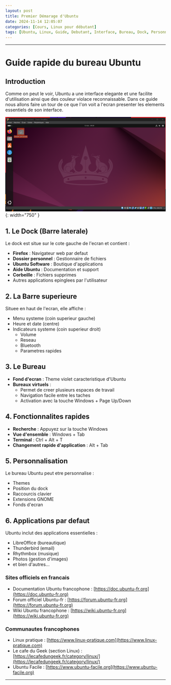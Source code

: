 ```yaml
---
layout: post
title: Premier Démarage d'Ubuntu
date: 2024-11-14 12:05:07
categories: [Cours, Linux pour débutant]
tags: [Ubuntu, Linux, Guide, Debutant, Interface, Bureau, Dock, Personnalisation, GNOME, Applications, BarreSuperieure, BureauxVirtuels, Productivite, AstucesLinux]
---
```


---
# Guide rapide du bureau Ubuntu 

## Introduction
Comme on peut le voir, Ubuntu a une interface elegante et une facilite d'utilisation ainsi que des couleur violace reconnaissable. Dans ce guide nous allons faire un tour de ce que l'on voit a l'ecran  presenter les elements essentiels de son interface.

![Ubuntu desktop](/images/ubuntudesktop.png){: width="750" }



## 1. Le Dock (Barre laterale)
Le dock est situe sur le cote gauche de l'ecran et contient :
-  **Firefox** : Navigateur web par defaut
-  **Dossier personnel** : Gestionnaire de fichiers
-  **Ubuntu Software** : Boutique d'applications
-  **Aide Ubuntu** : Documentation et support
-  **Corbeille** : Fichiers supprimes
- Autres applications epinglees par l'utilisateur

## 2. La Barre superieure
Situee en haut de l'ecran, elle affiche :
- Menu systeme (coin superieur gauche)
- Heure et date (centre)
- Indicateurs systeme (coin superieur droit)
  - Volume
  - Reseau
  - Bluetooth
  - Parametres rapides

## 3. Le Bureau
- **Fond d'ecran** : Theme violet caracteristique d'Ubuntu
- **Bureaux virtuels** : 
  - Permet de creer plusieurs espaces de travail
  - Navigation facile entre les taches
  - Activation avec la touche Windows + Page Up/Down

## 4. Fonctionnalites rapides
- **Recherche** : Appuyez sur la touche Windows
- **Vue d'ensemble** : Windows + Tab
- **Terminal** : Ctrl + Alt + T
- **Changement rapide d'application** : Alt + Tab

## 5. Personnalisation
Le bureau Ubuntu peut etre personnalise :
- Themes
- Position du dock
- Raccourcis clavier
- Extensions GNOME
- Fonds d'ecran

## 6. Applications par defaut
Ubuntu inclut des applications essentielles :
- LibreOffice (bureautique)
- Thunderbird (email)
- Rhythmbox (musique)
- Photos (gestion d'images)
- et bien d'autres...

### Sites officiels en francais

- Documentation Ubuntu francophone : [https://doc.ubuntu-fr.org](https://doc.ubuntu-fr.org)
- Forum officiel Ubuntu-fr : [https://forum.ubuntu-fr.org](https://forum.ubuntu-fr.org)
- Wiki Ubuntu francophone : [https://wiki.ubuntu-fr.org](https://wiki.ubuntu-fr.org)

### Communautes francophones

- Linux pratique : [https://www.linux-pratique.com](https://www.linux-pratique.com)
- Le cafe du Geek (section Linux) : [https://lecafedungeek.fr/category/linux/](https://lecafedungeek.fr/category/linux/)
- Ubuntu Facile : [https://www.ubuntu-facile.org](https://www.ubuntu-facile.org)

---
